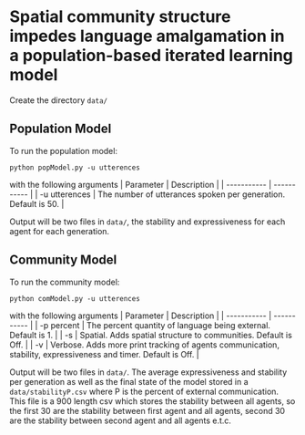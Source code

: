 # Spatial community structure impedes language amalgamation in a population-based iterated learning model
Create the directory ```data/```
## Population Model
To run the population model:
```
python popModel.py -u utterences
```
with the following arguments
| Parameter      | Description |
| ----------- | ----------- |
| -u utterences     | The number of utterances spoken per generation. Default is 50.  |

Output will be two files in ```data/```, the stability and expressiveness for each agent for each generation.
## Community Model
To run the community model:
```
python comModel.py -u utterences
```
with the following arguments
| Parameter      | Description |
| ----------- | ----------- |
| -p percent     | The percent quantity of language being external. Default is 1.  |
| -s     | Spatial. Adds spatial structure to communities. Default is Off.  |
| -v     | Verbose. Adds more print tracking of agents communication, stability, expressiveness and timer. Default is Off.  |

Output will be two files in ```data/```. The average expressiveness and stability per generation as well as the final state of the model stored in a ```data/stabilityP.csv``` where P is the percent of external communication. This file is a 900 length csv which stores the stability between all agents, so the first 30 are the stability between first agent and all agents, second 30 are the stability between second agent and all agents e.t.c.
